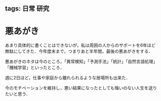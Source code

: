 tags: 日常 研究
---
# 悪あがき

あまり具体的に書くことはできないが，私は周囲の人からのサポートを6年ほど無駄にしてきた．今年度末まで，つまりあと半年間，最後の悪あがきをする．

悪あがきのネタは今のところ，「異常検知」「予測手法」「統計」「自然言語処理」「機械学習」といったところ．

週に2日ほど，仕事や家庭から離れられるような居場所も出来た．

今のモチベーションを維持し，悪い結果になったとしても悔いのない人生を送りたいと思う．
